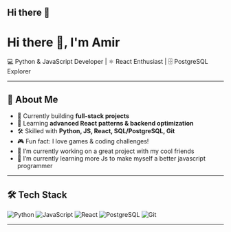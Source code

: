 ## Hi there 👋
# Hi there 👋, I'm Amir  

💻 Python & JavaScript Developer | ⚛️ React Enthusiast | 🗄️ PostgreSQL Explorer  

---

## 🚀 About Me
- 🔭 Currently building **full-stack projects**
- 🌱 Learning **advanced React patterns & backend optimization**
- 🛠️ Skilled with **Python, JS, React, SQL/PostgreSQL, Git**
- 🎮 Fun fact: I love games & coding challenges!
- 🔭 I’m currently working on a great project with my cool friends
- 🌱 I’m currently learning more Js to make myself a better javascript programmer

---

## 🛠️ Tech Stack
![Python](https://img.shields.io/badge/Python-3776AB?style=for-the-badge&logo=python&logoColor=white)
![JavaScript](https://img.shields.io/badge/JavaScript-323330?style=for-the-badge&logo=javascript&logoColor=F7DF1E)
![React](https://img.shields.io/badge/React-20232A?style=for-the-badge&logo=react&logoColor=61DAFB)
![PostgreSQL](https://img.shields.io/badge/PostgreSQL-316192?style=for-the-badge&logo=postgresql&logoColor=white)
![Git](https://img.shields.io/badge/Git-F05032?style=for-the-badge&logo=git&logoColor=white)

---


<!--
**ZEROU14/ZEROU14** is a ✨ _special_ ✨ repository because its `README.md` (this file) appears on your GitHub profile.

Here are some ideas to get you started:


- 🌱 I’m currently learning ...
- 👯 I’m looking to collaborate on ...
- 🤔 I’m looking for help with ...
- 💬 Ask me about ...
- 📫 How to reach me: ...
- 😄 Pronouns: ...
- ⚡ Fun fact: ...
-->
